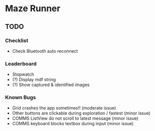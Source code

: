 # Maze Runner 

## TODO

### Checklist 

- Check Bluetooth auto reconnect

### Leaderboard 

- Stopwatch 
- (?) Display mdf string
- (?) Show captured & identified images

### Known Bugs

- Grid crashes the app sometimes!! (moderate issue)
- Other buttons are clickable during exploration / fastest (minor issue)
- COMMS ListView do not scroll to latest message (minor issue) 
- COMMS keyboard blocks textbox during input (minor issue)
